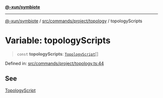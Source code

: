 [**@-xun/symbiote**](../../../../../README.md)

***

[@-xun/symbiote](../../../../../README.md) / [src/commands/project/topology](../README.md) / topologyScripts

# Variable: topologyScripts

> `const` **topologyScripts**: [`TopologyScript`](../enumerations/TopologyScript.md)[]

Defined in: [src/commands/project/topology.ts:44](https://github.com/Xunnamius/symbiote/blob/dc192a66d47b6c3a3464852ad43eb71fe137ca73/src/commands/project/topology.ts#L44)

## See

[TopologyScript](../enumerations/TopologyScript.md)
